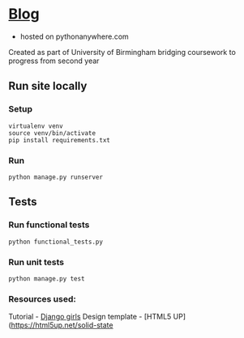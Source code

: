 # [Blog](http://lauraemc.pythonanywhere.com/) 
* hosted on pythonanywhere.com

Created as part of University of Birmingham bridging coursework to progress from second year

## Run site locally
### Setup 
```
virtualenv venv
source venv/bin/activate 
pip install requirements.txt
```
### Run 
```
python manage.py runserver
```

## Tests
### Run functional tests 
`python functional_tests.py`

### Run unit tests
`python manage.py test`

### Resources used:
Tutorial - [Django girls](https://tutorial.djangogirls.org/en/)
Design template - [HTML5 UP](https://html5up.net/solid-state
